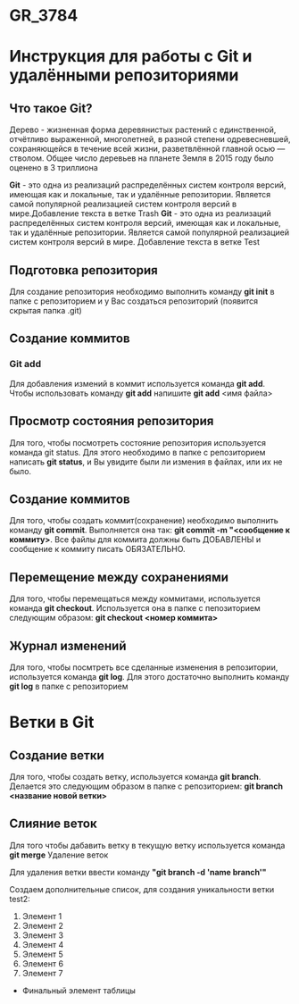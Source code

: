 # GR_3784
# Инструкция для работы с Git и удалёнными репозиториями
## Что такое Git?

 Дерево - жизненная форма деревянистых растений с единственной, отчётливо выраженной, многолетней, в разной степени одревесневшей, сохраняющейся в течение всей жизни, разветвлённой главной осью — стволом. Общее число деревьев на планете Земля в 2015 году было оценено в 3 триллиона
 
**Git** - это одна из реализаций распределённых систем контроля версий, имеющая как и локальные, так и удалённые репозитории. Является самой популярной реализацией систем контроля версий в мире.Добавление текста в ветке Trash 
**Git** - это одна из реализаций распределённых систем контроля версий, имеющая как и локальные, так и удалённые репозитории. Является самой популярной реализацией систем контроля версий в мире. Добавление текста в ветке Test
## Подготовка репозитория

Для создание репозитория необходимо выполнить команду **git init** в папке с репозиторием и у Вас создаться репозиторий (появится скрытая папка .git)
## Создание коммитов
### Git add

Для добавления измений в коммит используется команда **git add**. Чтобы использовать команду **git add** напишите **git add** <имя файла>
## Просмотр состояния репозитория

Для того, чтобы посмотреть состояние репозитория используется команда git status. Для этого необходимо в папке с репозиторием написать **git status**, и Вы увидите были ли измения в файлах, или их не было.
## Создание коммитов

Для того, чтобы создать коммит(сохранение) необходимо выполнить команду **git commit**. Выполняется она так: **git commit -m "<сообщение к коммиту>**. Все файлы для коммита должны быть ДОБАВЛЕНЫ и сообщение к коммиту писать ОБЯЗАТЕЛЬНО.
## Перемещение между сохранениями

Для того, чтобы перемещаться между коммитами, используется команда **git checkout**. Используется она в папке с пепозиторием следующим образом: **git checkout <номер коммита>**
## Журнал изменений

Для того, чтобы посмтреть все сделанные изменения в репозитории, используется команда **git log**. Для этого достаточно выполнить команду **git log** в папке с репозиторием
# Ветки в Git
## Создание ветки

Для того, чтобы создать ветку, используется команда **git branch**. Делается это следующим образом в папке с репозиторием: **git branch <название новой ветки>**
## Слияние веток

Для того чтобы дабавить ветку в текущую ветку используется команда **git merge**
Удаление веток

Для удаления ветки ввести команду **"git branch -d 'name branch'"**


Создаем дополнительные список, для создания уникальности ветки test2:
1. Элемент 1 
2. Элемент 2 
3. Элемент 3
4. Элемент 4
5. Элемент 5 
6. Элемент 6
7. Элемент 7
* Финальный элемент таблицы